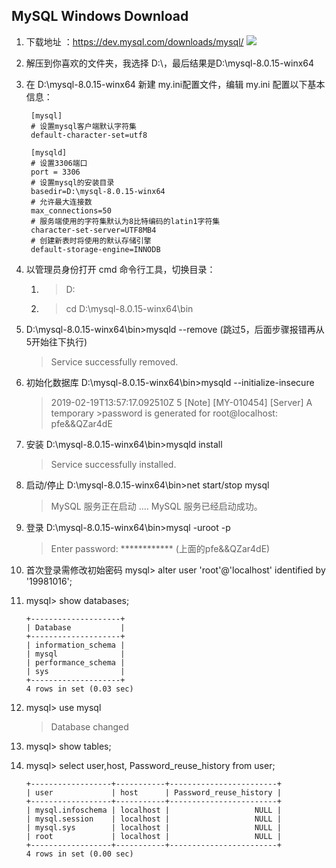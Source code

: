 ## MySQL Windows Download
1. 下载地址 ：https://dev.mysql.com/downloads/mysql/
   ![](C:\Users\P\Desktop\mysql.jpg)

2. 解压到你喜欢的文件夹，我选择 D:\，最后结果是D:\mysql-8.0.15-winx64
3. 在 D:\mysql-8.0.15-winx64 新建 my.ini配置文件，编辑 my.ini 配置以下基本信息：

		[mysql]
		# 设置mysql客户端默认字符集
		default-character-set=utf8
		 
		[mysqld]
		# 设置3306端口
		port = 3306
		# 设置mysql的安装目录
		basedir=D:\mysql-8.0.15-winx64
		# 允许最大连接数
		max_connections=50
		# 服务端使用的字符集默认为8比特编码的latin1字符集
		character-set-server=UTF8MB4
		# 创建新表时将使用的默认存储引擎
		default-storage-engine=INNODB

4. 以管理员身份打开 cmd 命令行工具，切换目录：
     1. > D:
     2. > cd D:\mysql-8.0.15-winx64\bin

5. D:\mysql-8.0.15-winx64\bin>mysqld --remove  (跳过5，后面步骤报错再从5开始往下执行)
    > Service successfully removed.

6.  初始化数据库 D:\mysql-8.0.15-winx64\bin>mysqld --initialize-insecure
    > 2019-02-19T13:57:17.092510Z 5 [Note] [MY-010454] [Server] A temporary >password is generated for root@localhost: pfe&&QZar4dE
  
7. 安装 D:\mysql-8.0.15-winx64\bin>mysqld install
    > Service successfully installed.
8. 启动/停止 D:\mysql-8.0.15-winx64\bin>net start/stop mysql
    > MySQL 服务正在启动 ....
    > MySQL 服务已经启动成功。
    
9. 登录 D:\mysql-8.0.15-winx64\bin>mysql -uroot -p
    > Enter password: ************ (上面的pfe&&QZar4dE)

10. 首次登录需修改初始密码 mysql> alter user 'root'@'localhost' identified by '19981016';
11. mysql> show databases;

		+--------------------+
		| Database           |
		+--------------------+
		| information_schema |
		| mysql              |
		| performance_schema |
		| sys                |
		+--------------------+
        4 rows in set (0.03 sec)
12. mysql> use mysql
    > Database changed
13. mysql> show tables;
14. mysql> select user,host, Password_reuse_history  from user;

		+------------------+-----------+------------------------+
		| user             | host      | Password_reuse_history |
		+------------------+-----------+------------------------+
		| mysql.infoschema | localhost |                   NULL |
		| mysql.session    | localhost |                   NULL |
		| mysql.sys        | localhost |                   NULL |
		| root             | localhost |                   NULL |
		+------------------+-----------+------------------------+
        4 rows in set (0.00 sec)